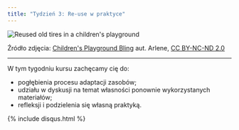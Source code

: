 ```yaml
---
title: "Tydzień 3: Re-use w praktyce"
---
```



![Reused old tires in a children's playground][1]

Źródło zdjęcia: [Children's Playground Bling][2] aut. Arlene, [CC BY-NC-ND 2.0][3]


----------


W tym tygodniu kursu zachęcamy cię do:

 - pogłębienia procesu adaptacji zasobów; 
 - udziału w dyskusji na temat własności ponownie wykorzystanych materiałów;
 - refleksji i podzielenia się własną praktyką.




  [1]: http://s3.postimg.org/lv9uiexvn/1034886253_5045b2f68b.jpg
  [2]: https://www.flickr.com/photos/arlenemc/1034886253/
  [3]: https://creativecommons.org/licenses/by-nc-nd/2.0/
  [4]: http://www.eschoolnews.com/2015/08/07/creating-oers-722/2/
  [5]: https://open.uct.ac.za/bitstream/handle/11427/12937/WillmersOpenLicensing2015.pdf?sequence=3
{% include disqus.html %}

